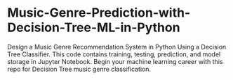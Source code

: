 # Music-Genre-Prediction-with-Decision-Tree-ML-in-Python
Design a Music Genre Recommendation System in Python Using a Decision Tree Classifier. This code contains training, testing, prediction, and model storage in Jupyter Notebook. Begin your machine learning career with this repo for Decision Tree music genre classification.
